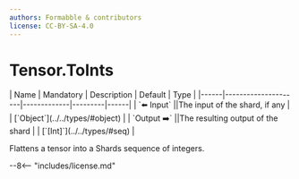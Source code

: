 ```yaml
---
authors: Formabble & contributors
license: CC-BY-SA-4.0
---
```



# Tensor.ToInts

<div class="sh-parameters" markdown="1">
| Name | Mandatory | Description | Default | Type |
|------|---------------------|-------------|---------|------|
| `⬅️ Input` ||The input of the shard, if any | | [`Object`](../../types/#object) |
| `Output ➡️` ||The resulting output of the shard | | [`[Int]`](../../types/#seq) |

</div>

Flattens a tensor into a Shards sequence of integers.

--8<-- "includes/license.md"


